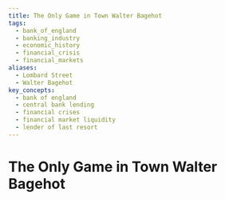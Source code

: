 ```yaml
---
title: The Only Game in Town Walter Bagehot
tags:
  - bank_of_england
  - banking_industry
  - economic_history
  - financial_crisis
  - financial_markets
aliases:
  - Lombard Street
  - Walter Bagehot
key_concepts:
  - bank of england
  - central bank lending
  - financial crises
  - financial market liquidity
  - lender of last resort
---
```


# The Only Game in Town Walter Bagehot